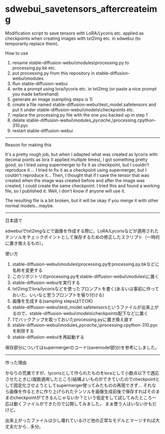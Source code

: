 # sdwebui_savetensors_aftercreateimg
Modification script to save tensors with LoRA/Lycoris etc. applied as checkpoints when creating images with txt2img etc. in sdwebui (to temporarily replace them).

How to use
1. rename stable-diffusion-webui\modules\processing.py to processing.py.bk etc.
2. put processing.py from this repository in stable-diffusion-webui\modules
3. Run stable-diffusion-webui
4. write a prompt using lora/lycoris etc. in txt2img (or paste a nice prompt you made beforehand)
5. generate an image (sampling steps is 1)
6. create a file named stable-diffusion-webui\test_model.safetensors and put it under stable-diffusion-webui\models\checkpoints etc.
7. replace the processing.py file with the one you backed up in step 1
8. delete stable-diffusion-webui\modules\__pycache__\processing.cpython-310.pyc
9. restart stable-diffusion-webui

----
Reason for making this

It's a pretty rough job, but when I adapted what was created as lycoris with decimal points as lora (I applied multiple times), I got something pretty good, so I tried using supermerger to fix it as checkpoint, but I couldn't reproduce it ...
I tried to fix it as a checkpoint using supermerger, but I couldn't reproduce it... Then, I thought that if I save the tensor that was created when the image was created before and after the image was created, I could create the same checkpoint. I tried this and found a working file, so I published it.
Well, I don't know if anyone will use it.

The resulting file is a bit broken, but it will be okay if you merge it with other normal models...maybe.

----
日本語で

sdwebuiでtxt2imgなどで画像を作成する際に、LoRA/Lycorisなどが適用されたテンソルをチェックポイントとして保存するための修正したスクリプト（一時的に置き換えるもの）。

使い方
1. stable-diffusion-webui\modules\processing.pyをprocessing.py.bkなどに名称を変更する
2. このリポジトリのprocessing.pyをstable-diffusion-webui\modules\に置く
3. stable-diffusion-webuiを実行する
4. txt2imgでlora/lycorisなどを使ったプロンプトを書く(あるいは事前に作っておいた、いいなと思うプロンプトを張り付ける)
5. 画像を生成する(sampling stepsは1でOK)
6. stable-diffusion-webui\test_model.safetensorsというファイルが出来上がるので、stable-diffusion-webui\models\checkpoints配下などに置く
7. 1でバックアップを取っておいたprocessing.pyに置き換え直す
8. stable-diffusion-webui\modules\__pycache__\processing.cpython-310.pycを削除する
9. stable-diffusion-webuiを再起動する


保存部分についてはsupermergerのコード(savemodel部分)を参考にしました。

----
作った理由

かなりの荒業ですが、lycorisとして作られたものをloraとして小数点以下で適応させたときに(複数適用したところ)結構よいものができていたのでcheckpointとして固定化させようとしてsupermerger使ってみたものの再現できず…
それなら画像を作るときに作り上げられたテンソルを画像生成前後で保存すればそのままのcheckpointができるんじゃないか？という仮定をして試してみたところ一応は動くファイルができたので公開してみました。
まぁ使う人はいないかもだけど。

出来上がったファイルは少し壊れているけど他の正常なモデルとマージすれば大丈夫だから…多分。
